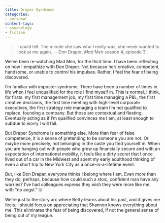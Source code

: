 ```yaml
---
title: Draper Syndrome
categories:
- personal
content-tags:
- psychology
- fiction
---
```


> I could tell.
> The minute she saw who I really was,
> she never wanted to look at me again.
> -- Don Draper, _Mad Men_ season 4, episode 3

We’ve been re-watching Mad Men, for the third time. I have been reflecting on how I empathize with Don Draper. Not because he’s creative, competent, handsome, or unable to control his impulses. Rather, I feel the fear of being discovered.

I’m familiar with imposter syndrome. There have been a number of times in life when I feel unqualified for the role I find myself in. This is normal, I think, for firsts: my first management job, my first time managing a P&L, the first creative decisions, the first time meeting with high-level corporate executives, the first strategy role managing a team I’m not qualified to replace, founding a company. But those are contextual and fleeting. Eventually acting as if I’m qualified convinces me I am, at least enough to subdue to worry I will fail.

But Draper Syndrome is something else. More than fear of false competence, it is a sense of pretending to be someone you are not. Or maybe more precisely, not belonging in the caste you find yourself in. When you are hanging out with people who grew up financially secure and with an expectation of international mobility, it feels like a dirty secret that I once lived out of a car in the Midwest and spent my early adulthood thinking of even a short trip to New York City as a once-in-a-lifetime event.

But, like Don Draper, everyone thinks I belong where I am. Even more than they do, perhaps, because how could such a stoic, confident man have any worries? I’ve had colleagues express they wish they were more like me, with "no angst." 🙄

We’re just to the story arc where Betty learns about his past, and it gives me feels. I should focus on appreciating that Shannon knows everything about me. This eliminates the fear of being discovered, if not the general sense of being out of my league.
